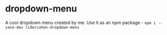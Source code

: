 # dropdown-menu

A cool dropdown menu created by me.
Use it as an npm package - `npm i --save-dev lidorcohen-dropdown-menu`
